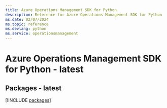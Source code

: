 ```yaml
---
title: Azure Operations Management SDK for Python
description: Reference for Azure Operations Management SDK for Python
ms.date: 02/07/2024
ms.topic: reference
ms.devlang: python
ms.service: operationsmanagement
---
```

# Azure Operations Management SDK for Python - latest
## Packages - latest
[!INCLUDE [packages](operations-management-index.md)]